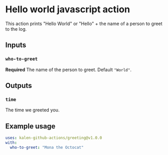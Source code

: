 # Hello world javascript action

This action prints "Hello World" or "Hello" + the name of a person to greet to the log.

## Inputs

### `who-to-greet`

**Required** The name of the person to greet. Default `"World"`.

## Outputs

### `time`

The time we greeted you.

## Example usage

```yaml
uses: kalen-github-actions/greeting@v1.0.0
with:
  who-to-greet: "Mona the Octocat"
```

